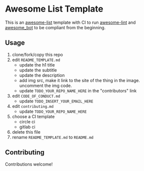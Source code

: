 # Awesome List Template

This is an [awesome-list](https://github.com/sindresorhus/awesome) template with CI to run [awesome-lint](https://github.com/sindresorhus/awesome-lint) and [awesome_bot](https://github.com/dkhamsing/awesome_bot) to be compliant from the beginning.

## Usage

1. clone/fork/copy this repo
2. edit `README_TEMPLATE.md`
   - update the h1 title
   - update the subtitle
   - update the description
   - add img src, make it link to the site of the thing in the image. uncomment the img code.
   - update `TODO_YOUR_REPO_NAME_HERE` in the "contributors" link
3. edit `CODE_OF_CONDUCT.md`
   - update `TODO_INSERT_YOUR_EMAIL_HERE`
4. edit `contributing.md`
   - update `TODO_YOUR_REPO_NAME_HERE`
5. choose a CI template
   - circle ci
   - gitlab ci
6. delete this file
7. rename `README_TEMPLATE.md` to `README.md`

## Contributing

Contributions welcome!
